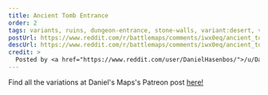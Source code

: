 ```yaml
---
title: Ancient Tomb Entrance
order: 2
tags: variants, ruins, dungeon-entrance, stone-walls, variant:desert, variant:rain, variant:night, variant:propless, dirt-path, trees, grass, day, artist:danielsmaps
postUrl: https://www.reddit.com/r/battlemaps/comments/iwx0eq/ancient_tomb_entrance_18x24/
descUrl: https://www.reddit.com/r/battlemaps/comments/iwx0eq/ancient_tomb_entrance_18x24/g62z5l5/
credit: >
  Posted by <a href="https://www.reddit.com/user/DanielHasenbos/">/u/DanielHasenbos</a> to <a href="https://www.reddit.com/r/battlemaps/">/r/battlemaps</a> in Sep, 2020. <br/> Please support the artist on <a href="https://www.patreon.com/danielsmaps">Patreon</a> and follow them on <a href="https://www.instagram.com/danielsmaps/">Instagram</a>, <a href="https://twitter.com/DanielsMaps">Twitter</a>, and <a href="https://www.danielsmaps.com/">their own website</a>.
---
```

Find all the variations at Daniel's Maps's Patreon post <a href="https://www.patreon.com/posts/41848316" title="Ancient Tomb Entrance on Daniel's Maps's Patreon">here!</a>